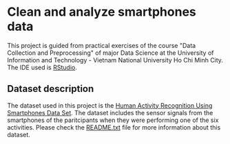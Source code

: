 # Clean and analyze smartphones data

This project is guided from practical exercises of the course "Data Collection and Preprocessing" of major Data Science at the University of Information and Technology - Vietnam National University Ho Chi Minh City. The IDE used is [RStudio](https://www.rstudio.com/).

## Dataset description
The dataset used in this project is the [Human Activity Recognition Using Smartphones Data Set](https://archive.ics.uci.edu/ml/datasets/human+activity+recognition+using+smartphones). The dataset includes the sensor signals from the smartphones of the paritcipants when they were performing one of the six activities. Please check the [README.txt](https://github.com/Tam1032/Clean-and-analyze-smartphones-data/blob/main/data/UCI%20HAR%20Dataset/README.txt) file for more information about this dataset.